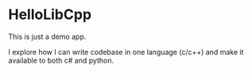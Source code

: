 # HelloLibCpp
This is just a demo app.

I explore how I can write codebase in one language (c/c++) and make it available to both c# and python.
